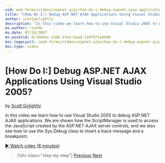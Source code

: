 ```yaml
---
uid: web-forms/videos/aspnet-ajax/how-do-i-debug-aspnet-ajax-applications-using-visual-studio-2005
title: "[How Do I:] Debug ASP.NET AJAX Applications Using Visual Studio 2005? | Microsoft Docs"
author: scottgolightly
description: "In this video we learn how to use Visual Studio 2005 to debug ASP.NET AJAX applications. We are shown how the ScriptManager is used to access the JavaScript..."
ms.author: riande
ms.date: 07/16/2007
ms.assetid: 0c766dac-5366-47e4-baa4-3a9fd71e4b80
msc.legacyurl: /web-forms/videos/aspnet-ajax/how-do-i-debug-aspnet-ajax-applications-using-visual-studio-2005
msc.type: video
---
```

[How Do I:] Debug ASP.NET AJAX Applications Using Visual Studio 2005?
====================
by [Scott Golightly](https://github.com/scottgolightly)

In this video we learn how to use Visual Studio 2005 to debug ASP.NET AJAX applications. We are shown how the ScriptManager is used to access the JavaScript created by the ASP.NET AJAX server controls, and we also see how to use the Sys.Debug class to insert a trace message and a breakpoint.

[&#9654; Watch video (8 minutes)](https://channel9.msdn.com/Blogs/ASP-NET-Site-Videos/how-do-i-debug-aspnet-ajax-applications-using-visual-studio-2005)

> [!div class="step-by-step"]
> [Previous](how-do-i-use-the-aspnet-ajax-profile-services.md)
> [Next](how-do-i-build-a-custom-aspnet-ajax-server-control.md)

